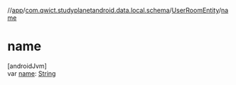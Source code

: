 //[app](../../../index.md)/[com.qwict.studyplanetandroid.data.local.schema](../index.md)/[UserRoomEntity](index.md)/[name](name.md)

# name

[androidJvm]\
var [name](name.md): [String](https://kotlinlang.org/api/latest/jvm/stdlib/kotlin/-string/index.html)
